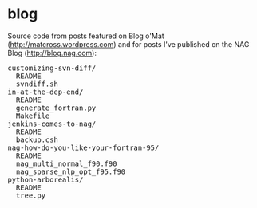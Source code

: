 blog
====

Source code from posts featured on Blog o'Mat (http://matcross.wordpress.com)
and for posts I've published on the NAG Blog (http://blog.nag.com):

<pre>
customizing-svn-diff/
  README
  svndiff.sh
in-at-the-dep-end/
  README
  generate_fortran.py
  Makefile
jenkins-comes-to-nag/
  README
  backup.csh
nag-how-do-you-like-your-fortran-95/
  README
  nag_multi_normal_f90.f90
  nag_sparse_nlp_opt_f95.f90
python-arborealis/
  README
  tree.py
</pre>
